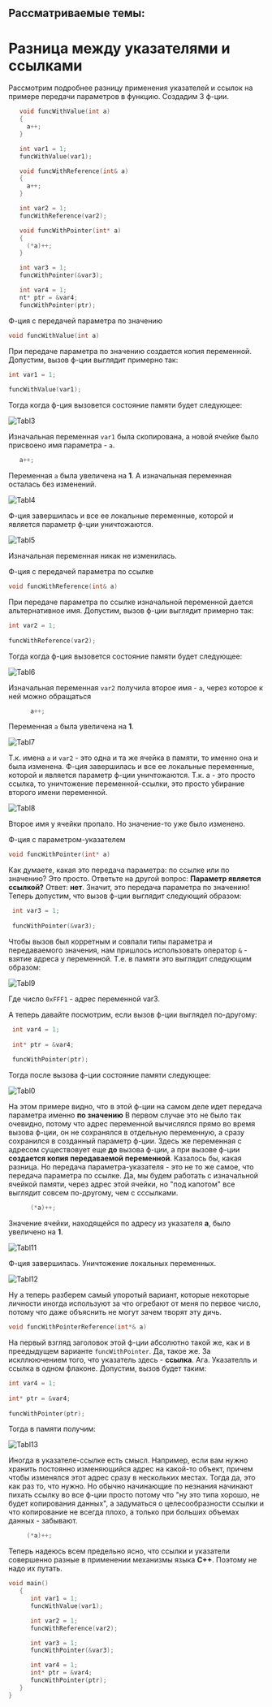 ## Рассматриваемые темы:
# Разница между указателями и ссылками

 Рассмотрим подробнее разницу применения указателей и ссылок
 на примере передачи параметров в функцию. Создадим 3 ф-ции.
  
```c++
   void funcWithValue(int a)
   {
     a++;
   }

   int var1 = 1;  
   funcWithValue(var1);
```
```c++
   void funcWithReference(int& a)
   {
     a++;
   }

   int var2 = 1;
   funcWithReference(var2);
```
```c++
   void funcWithPointer(int* a)
   {
     (*a)++;
   }

   int var3 = 1;  
   funcWithPointer(&var3);

   int var4 = 1;
   nt* ptr = &var4;
   funcWithPointer(ptr);
```
  
Ф-ция с передачей параметра по значению

```c++
void funcWithValue(int a)
```
При передаче параметра по значению создается копия переменной.
  Допустим, вызов ф-ции выглядит примерно так:
  
```c++  
int var1 = 1;
  
funcWithValue(var1);
```

Тогда когда ф-ция вызовется состояние памяти будет следующее:
  
![Tabl3](https://pp.userapi.com/c831309/v831309240/f6cc1/d05JVv6GEkQ.jpg)
    
Изначальная переменная `var1` была скопирована, а новой ячейке
было присвоено имя параметра - `a`.

```c++
   a++;
```

Переменная `а` была увеличена на **1**. А изначальная переменная осталась без изменений.

![Tabl4](https://pp.userapi.com/c831309/v831309240/f6cc8/9hqFr0OumD4.jpg)

Ф-ция завершилась и все ее локальные переменные, которой и является параметр ф-ции уничтожаются.

![Tabl5](https://pp.userapi.com/c831309/v831309240/f6ccf/e5y9nbu4xSw.jpg)
    
Изначальная переменная никак не изменилась.
   
Ф-ция с передачей параметра по ссылке

```c++
void funcWithReference(int& a)
```

При передаче параметра по ссылке изначальной переменной дается альтернативное имя.
   Допустим, вызов ф-ции выглядит примерно так:

```c++
int var2 = 1;
   
funcWithReference(var2);
``` 
 
Тогда когда ф-ция вызовется состояние памяти будет следующее:
   
![Tabl6](https://pp.userapi.com/c831309/v831309240/f6cd6/mEZiSVaiVFU.jpg)
   
Изначальная переменная `var2` получила второе имя - `а`, через которое к ней можно обращаться
   
```c++
      a++;
```

 Переменная `а` была увеличена на **1**.

  ![Tabl7](https://pp.userapi.com/c831309/v831309240/f6cdd/1RJtkz_yZAs.jpg)
     
 Т.к. имена `a` и `var2` - это одна и та же ячейка в памяти, то именно она и была изменена.
  Ф-ция завершилась и все ее локальные переменные, которой и является параметр ф-ции уничтожаются.
   Т.к. a - это просто ссылка, то уничтожение переменной-ссылки, это просто убирание второго имени
   переменной.
  
   ![Tabl8](https://pp.userapi.com/c831309/v831309240/f6ce4/S3lu3L4pWVo.jpg)
   
 Второе имя у ячейки пропало. Но значение-то уже было изменено.
 
 Ф-ция с параметром-указателем
 
 ```c++
 void funcWithPointer(int* a)
 ```
 
 Как думаете, какая это передача параметра: 
   по ссылке или по значению? Это просто. Ответьте на другой вопрос:
   **Параметр является ссылкой?**
   Ответ: **нет**. Значит, это передача параметра по значению!
   Теперь допустим, что вызов ф-ции выглядит следующий образом:
  
```c++  
 int var3 = 1;
   
 funcWithPointer(&var3);
```
   
   Чтобы вызов был корретным и совпали типы параметра и передаваемого значения,
   нам пришлось использовать оператор `&` - взятие адреса у переменной.
   Т.е. в памяти это выглядит следующим образом:
   
  ![Tabl9](https://pp.userapi.com/c831309/v831309240/f6ceb/az9dX0A3jTw.jpg)
    
 Где число `0xFFF1` - адрес переменной var3.
   
 А теперь давайте посмотрим, если вызов ф-ции выглядел по-другому:


```c++
 int var4 = 1;
 
 int* ptr = &var4;
 
 funcWithPointer(ptr);
```
 
 Тогда после вызова ф-ции состояние памяти следующее:
   
   ![Tabl0](https://pp.userapi.com/c831309/v831309240/f6cf3/b-J3mzVcEqs.jpg)
    
 На этом примере видно, что в этой ф-ции на самом деле 
    идет передача параметра именно **по значению**
    В первом случае это не было так очевидно, потому что адрес переменной
    вычислялся прямо во время вызова ф-ции, он не сохранялся в отдельную переменную,
    а сразу сохранился в созданный параметр ф-ции.
    Здесь же переменная с адресом существовует еще **до** вызова ф-ции,
    а при вызове ф-ции **создается копия передаваемой переменной**.
    Казалось бы, какая разница. Но передача параметра-указателя - 
    это не то же самое, что передача параметра по ссылке.
    Да, мы будем работать с изначальной ячейкой памяти, через адрес этой ячейки,
    но "под капотом" все выглядит совсем по-другому, чем с сссылками.
    
```c++
      (*a)++;
```

Значение ячейки, находящейся по адресу из указателя **а**, было увеличено на **1**.
       
   ![Tabl11](https://pp.userapi.com/c831309/v831309240/f6cfb/DK7mk3S2I4U.jpg)
   
  Ф-ция завершилась. Уничтожение локальных переменных.
  
 ![Tabl12](https://pp.userapi.com/c831309/v831309240/f6d35/sIRTpO4DC38.jpg)
   
  Ну а теперь разберем самый упоротый вариант, которые некоторые личности иногда
    используют за что огребают от меня по первое число, потому что даже объяснить не могут
    зачем творят эту дичь.
    
 ```c++
 void funcWithPointerReference(int*& a)
 ```
 
 На первый взгляд заголовок этой ф-ции абсолютно такой же, как и в преедыдущем варианте `funcWithPointer`.
 Да, такое же. За искллюючением того, что указатель здесь - **ссылка**.
 Ага. Указателль и ссылка в одном флаконе. 
 Допустим, вызов будет таким:
 
```c++ 
int var4 = 1;
    
int* ptr = &var4;
     
funcWithPointer(ptr);
```
    
Тогда в памяти получим:

![Tabl13](https://pp.userapi.com/c831309/v831309240/f6d2e/aCDjDyhrfxg.jpg)
     
 Иногда в указателе-ссылке есть смысл. Например, если вам нужно хранить постоянно изменяющийся
    адрес на какой-то объект, причем чтобы изменялся этот адрес сразу в нескольких местах.
    Тогда да, это как раз то, что нужно. Но обычно начинающие по незнания начинают пихать ссылку
    во все ф-ции просто потому что "ну это типа хорошо, не будет копирования данных", а задуматься
    о целесообразности ссылки и что копирование не всегда плохо, а только при больших объемах
    данных - забывают.
    
```c++
     (*a)++;
```
   
 Теперь надеюсь всем предельно ясно, что ссылки и указатели
   совершенно разные в применении механизмы языка **С++**.
   Поэтому не надо их путать.
  
```c++
void main()
   {
      int var1 = 1;
      funcWithValue(var1);

      int var2 = 1;
      funcWithReference(var2);

      int var3 = 1;
      funcWithPointer(&var3);

      int var4 = 1;
      int* ptr = &var4;
      funcWithPointer(ptr);
   }
}
```
